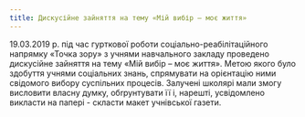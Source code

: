 ```yaml
---
title: Дискусійне зайняття на тему «Мій вибір – моє життя»
---
```


19.03.2019 р. під час гурткової роботи соціально-реабілітаційного напрямку «Точка зору» з учнями навчального закладу проведено дискусійне зайняття на тему «Мій вибір – моє життя». Метою якого було здобуття учнями соціальних знань, спрямувати на орієнтацію ними свідомого вибору суспільних процесів. Залучені школярі мали змогу висловити власну думку, обrрунтувати її і, нарешті, усвідомлено викласти на папері - скласти макет учнівської газети.

<slideshow />
